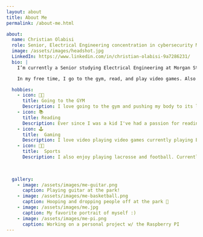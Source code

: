 ```yaml
---
layout: about
title: About Me
permalink: /about-me.html

about:
  name: Christian Olabisi
  role: Senior, Electrical Engineering concentration in cybersecurity Major at Morgan State University
  image: /assets/images/headshot.jpg
  LinkedIn: https://www.linkedin.com/in/christian-olabisi-9a7286231/
  bio: |
    I’m currently a Senior studying Electrical Engineering at Morgan State University in Baltimore, Maryland. I expect to graduate this upcoming fall semester. I will be working on a Senior project that entails the prevention and detection of eavesdropping on a systems Network. Also after graduation, I plan on getting my master's degree immediately.

    In my free time, I go to the gym, read, and play video games. Also learning a new hobby which is djing. So in my spare time, I spend my time doing. Also, plan on learning Portuguese since I'm planning a trip to Brazil and I want to be well-versed in the language.

  hobbies:
    - icon: 💪🏿
      title: Going to the GYM
      Description: I love going to the gym and pushing my body to its limit
    - icon: 📚
      title: Reading
      Description: Ever since I was a kid I've had a passion for reading. I read whenever I feel like I've had too much screen time.
    - icon: 🕹️
      title:  Gaming
      Description: I love video playing video games currently playing EA FC 25 and Red Dead Redemption 2
    - icon: 🥍🏈
      title:  Sports
      Description: I also enjoy playing lacrosse and football. Currently play lacrosse for Morgan States Club team.
  
      

  gallery:
    - image: /assets/images/me-guitar.png
      caption: Playing guitar at the park!
    - image: /assets/images/me-basketball.png
      caption: Hooping and dropping people off at the park 🏀
    - image: /assets/images/me.jpg
      caption: My favorite portrait of myself :)
    - image: /assets/images/me-pi.png
      caption: Working on a personal project w/ the Raspberry PI
---
```

